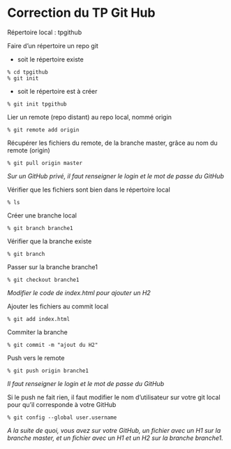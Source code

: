# Correction du TP Git Hub

Répertoire local : tpgithub

Faire d’un répertoire un repo git
- soit le répertoire existe
<pre><code>% cd tpgithub
% git init</code></pre>

- soit le répertoire est à créer
<pre><code>% git init tpgithub</code></pre>

Lier un remote (repo distant) au repo local, nommé origin
<pre><code>% git remote add origin <url du remote></code></pre>

Récupérer les fichiers du remote, de la branche master, grâce au nom du remote (origin)
<pre><code>% git pull origin master</code></pre>

*Sur un GitHub privé, il faut renseigner le login et le mot de passe du GitHub*

Vérifier que les fichiers sont bien dans le répertoire local
<pre><code>% ls</code></pre>

Créer une branche local
<pre><code>% git branch branche1</code></pre>

Vérifier que la branche existe
<pre><code>% git branch</code></pre>

Passer sur la branche branche1
<pre><code>% git checkout branche1</code></pre>

*Modifier le code de index.html pour ajouter un H2*

Ajouter les fichiers au commit local
<pre><code>% git add index.html </code></pre>

Commiter la branche
<pre><code>% git commit -m "ajout du H2"</code></pre>

Push vers le remote
<pre><code>% git push origin branche1</code></pre>

*Il faut renseigner le login et le mot de passe du GitHub*

Si le push ne fait rien, il faut modifier le nom d’utilisateur sur votre git local pour qu’il corresponde à votre GitHub
<pre><code>% git config --global user.username <nomUtilisateurGithub></code></pre>

*A la suite de quoi, vous avez sur votre GitHub, un fichier avec un H1 sur la branche master, et un fichier avec un H1 et un H2 sur la branche branche1.*
